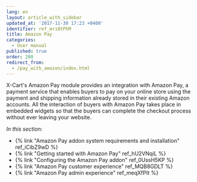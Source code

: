 ```yaml
---
lang: en
layout: article_with_sidebar
updated_at: '2017-11-30 17:23 +0400'
identifier: ref_mri0tPhM
title: Amazon Pay
categories:
  - User manual
published: true
order: 200
redirect_from:
  - /pay_with_amazon/index.html
---
```



X-Cart's Amazon Pay module provides an integration with Amazon Pay, a payment service that enables buyers to pay on your online store using the payment and shipping information already stored in their existing Amazon accounts. All the interaction of buyers with Amazon Pay takes place in embedded widgets so that the buyers can complete the checkout process without ever leaving your website.

_In this section:_

*   {% link "Amazon Pay addon system requirements and installation" ref_iCibZ9wD %}
*   {% link "Getting started with Amazon Pay" ref_hU2VNqiL %}
*   {% link "Configuring the Amazon Pay addon" ref_0UssH5KP %}
*   {% link "Amazon Pay customer experience" ref_MQB8GDLT %}
*   {% link "Amazon Pay admin experience" ref_meqXfPIt %}
